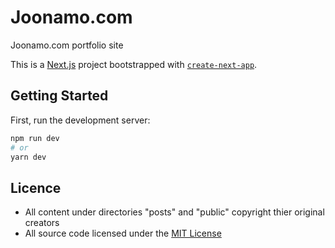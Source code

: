 # Joonamo.com

Joonamo.com portfolio site

This is a [Next.js](https://nextjs.org/) project bootstrapped with [`create-next-app`](https://github.com/vercel/next.js/tree/canary/packages/create-next-app).

## Getting Started

First, run the development server:

```bash
npm run dev
# or
yarn dev
```

## Licence

- All content under directories "posts" and "public" copyright thier original creators
- All source code licensed under the [MIT License](license-source-code)